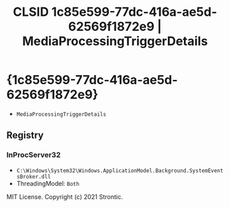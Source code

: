 ﻿---
title: "CLSID 1c85e599-77dc-416a-ae5d-62569f1872e9 | MediaProcessingTriggerDetails"
excerpt: What is COM-Object CLSID 1c85e599-77dc-416a-ae5d-62569f1872e9?
---

# {1c85e599-77dc-416a-ae5d-62569f1872e9}

* `MediaProcessingTriggerDetails`

## Registry


### InProcServer32

* `C:\Windows\System32\Windows.ApplicationModel.Background.SystemEventsBroker.dll`
* ThreadingModel: `Both`

MIT License. Copyright (c) 2021 Strontic.


